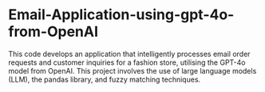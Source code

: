 # Email-Application-using-gpt-4o-from-OpenAI
This code develops an application that intelligently processes email order requests and customer inquiries for a fashion store, utilising the GPT-4o model from OpenAI.  This project involves the use of large language models (LLM), the pandas library, and fuzzy matching techniques.
